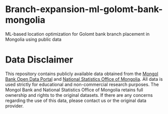 # Branch-expansion-ml-golomt-bank-mongolia
ML-based location optimization for Golomt bank branch placement in Mongolia using public data
# Data Disclaimer
This repository contains publicly available data obtained from the [Mongol Bank Open Data Portal](https://stat.mongolbank.mn/finance) and [National Statistics Office of Mongolia](https://www.1212.mn/en). All data is used strictly for educational and non-commercial research purposes. The Mongol Bank and National Statistics Office of Mongolia retains full ownership and rights to the original datasets. If there are any concerns regarding the use of this data, please contact us or the original data provider.

